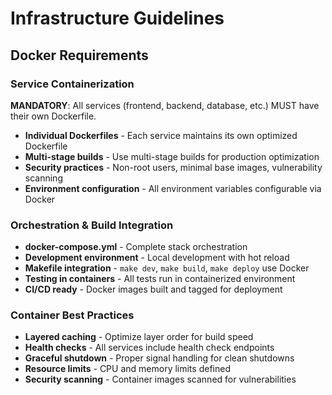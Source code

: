 # Infrastructure Guidelines

## Docker Requirements

### Service Containerization
**MANDATORY**: All services (frontend, backend, database, etc.) MUST have their own Dockerfile.

- **Individual Dockerfiles** - Each service maintains its own optimized Dockerfile
- **Multi-stage builds** - Use multi-stage builds for production optimization
- **Security practices** - Non-root users, minimal base images, vulnerability scanning
- **Environment configuration** - All environment variables configurable via Docker

### Orchestration & Build Integration
- **docker-compose.yml** - Complete stack orchestration
- **Development environment** - Local development with hot reload
- **Makefile integration** - `make dev`, `make build`, `make deploy` use Docker
- **Testing in containers** - All tests run in containerized environment
- **CI/CD ready** - Docker images built and tagged for deployment

### Container Best Practices
- **Layered caching** - Optimize layer order for build speed
- **Health checks** - All services include health check endpoints
- **Graceful shutdown** - Proper signal handling for clean shutdowns
- **Resource limits** - CPU and memory limits defined
- **Security scanning** - Container images scanned for vulnerabilities